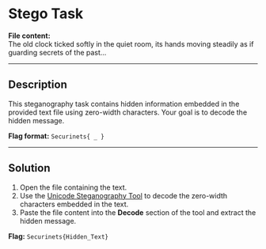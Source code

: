 # **Stego Task**

**File content:**  
‌‌‌‌‍‍‌﻿The ‌‌‌‌‍‬‍‍‌‌‌‌‍‬‌﻿old‌‌‌‌‍﻿‍‍ clock ‌‌‌‌‍﻿‌‬ticked softly‌‌‌‌‍‬‬‍‌‌‌‌‍‬﻿‬‌‌‌‌‍‬‍‍ ‌‌‌‌‍﻿‍‌in the quiet room‌‌‌‌‍﻿‌﻿, its‌‌‌‌‍﻿‬﻿ ‌‌‌‌‍‌‬‌‌‌‌‌‍‬‬‍‌‌‌‌‍‬‍‌hands‌‌‌‌‍‬‍‌ moving steadily as if guarding‌‌‌‌‍‬‍‍ secrets of ‌‌‌‌‍‬﻿‬‌‌‌‌‍‍﻿﻿the ‌‌‌‌‍‍‍‌‌‌‌‌‍‬‍‍past..‌‌‌‌‍﻿‬‌.‌‌‌‌‍﻿‍‌‌‌‌‌‍﻿﻿‍  

---

## **Description**

This steganography task contains hidden information embedded in the provided text file using zero-width characters. Your goal is to decode the hidden message.  

**Flag format:** `Securinets{ _ }`  


---

## **Solution**

1. Open the file containing the text.  
2. Use the [Unicode Steganography Tool](https://330k.github.io/misc_tools/unicode_steganography.html) to decode the zero-width characters embedded in the text.  
3. Paste the file content into the **Decode** section of the tool and extract the hidden message.  

 

**Flag:** `Securinets{Hidden_Text}`
